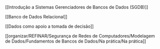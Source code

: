 [[Introdução a Sistemas Gerenciadores de Bancos de Dados (SGDB)]]

[[Banco de Dados Relacional]]

[[Dados como apoio a tomada de decisão]]

[[organizar/REFINAR/Segurança de Redes de Computadores/Modelagem de Dados/Fundamentos de Bancos de Dados/Na prática/Na prática]]